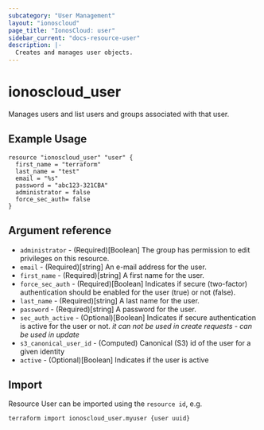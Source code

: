 ```yaml
---
subcategory: "User Management"
layout: "ionoscloud"
page_title: "IonosCloud: user"
sidebar_current: "docs-resource-user"
description: |-
  Creates and manages user objects.
---
```


# ionoscloud\_user

Manages users and list users and groups associated with that user.

## Example Usage

```hcl
resource "ionoscloud_user" "user" {
  first_name = "terraform"
  last_name = "test"
  email = "%s"
  password = "abc123-321CBA"
  administrator = false
  force_sec_auth= false
}
```

## Argument reference

* `administrator` - (Required)[Boolean] The group has permission to edit privileges on this resource.
* `email` - (Required)[string] An e-mail address for the user.
* `first_name` - (Required)[string] A first name for the user.
* `force_sec_auth` - (Required)[Boolean] Indicates if secure (two-factor) authentication should be enabled for the user (true) or not (false).
* `last_name` - (Required)[string] A last name for the user.
* `password` - (Required)[string] A password for the user.
* `sec_auth_active` - (Optional)[Boolean] Indicates if secure authentication is active for the user or not. *it can not be used in create requests - can be used in update*
* `s3_canonical_user_id` - (Computed) Canonical (S3) id of the user for a given identity
* `active` - (Optional)[Boolean] Indicates if the user is active


## Import

Resource User can be imported using the `resource id`, e.g.

```shell
terraform import ionoscloud_user.myuser {user uuid}
```